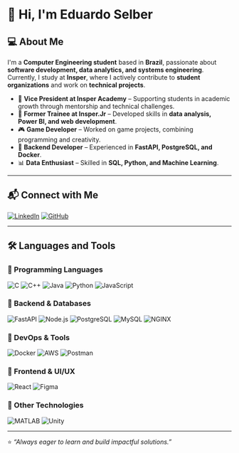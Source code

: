 # 👋 Hi, I'm Eduardo Selber

## 💻 About Me
I'm a **Computer Engineering student** based in **Brazil**, passionate about **software development, data analytics, and systems engineering**. Currently, I study at **Insper**, where I actively contribute to **student organizations** and work on **technical projects**.

- 🚀 **Vice President at Insper Academy** – Supporting students in academic growth through mentorship and technical challenges.
- 🎯 **Former Trainee at Insper.Jr** – Developed skills in **data analysis, Power BI, and web development**.
- 🎮 **Game Developer** – Worked on game projects, combining programming and creativity.
- 🔧 **Backend Developer** – Experienced in **FastAPI, PostgreSQL, and Docker**.
- 📊 **Data Enthusiast** – Skilled in **SQL, Python, and Machine Learning**.

---

## 📬 Connect with Me
[![LinkedIn](https://img.shields.io/badge/LinkedIn-blue?style=for-the-badge&logo=linkedin)](https://www.linkedin.com/in/eduardo-selber-castanho-aa876926a/) 
[![GitHub](https://img.shields.io/badge/GitHub-black?style=for-the-badge&logo=github)](https://github.com/EduardoSelber)

---

## 🛠️ Languages and Tools

### 🔹 Programming Languages
![C](https://img.shields.io/badge/C-00599C?style=for-the-badge&logo=c&logoColor=white)
![C++](https://img.shields.io/badge/C++-00599C?style=for-the-badge&logo=c%2B%2B&logoColor=white)
![Java](https://img.shields.io/badge/Java-007396?style=for-the-badge&logo=java&logoColor=white)
![Python](https://img.shields.io/badge/Python-3776AB?style=for-the-badge&logo=python&logoColor=white)
![JavaScript](https://img.shields.io/badge/JavaScript-F7DF1E?style=for-the-badge&logo=javascript&logoColor=black)

### 🔹 Backend & Databases
![FastAPI](https://img.shields.io/badge/FastAPI-009688?style=for-the-badge&logo=fastapi&logoColor=white)
![Node.js](https://img.shields.io/badge/Node.js-339933?style=for-the-badge&logo=node.js&logoColor=white)
![PostgreSQL](https://img.shields.io/badge/PostgreSQL-336791?style=for-the-badge&logo=postgresql&logoColor=white)
![MySQL](https://img.shields.io/badge/MySQL-4479A1?style=for-the-badge&logo=mysql&logoColor=white)
![NGINX](https://img.shields.io/badge/NGINX-009639?style=for-the-badge&logo=nginx&logoColor=white)

### 🔹 DevOps & Tools
![Docker](https://img.shields.io/badge/Docker-2496ED?style=for-the-badge&logo=docker&logoColor=white)
![AWS](https://img.shields.io/badge/AWS-232F3E?style=for-the-badge&logo=amazon-aws&logoColor=white)
![Postman](https://img.shields.io/badge/Postman-FF6C37?style=for-the-badge&logo=postman&logoColor=white)

### 🔹 Frontend & UI/UX
![React](https://img.shields.io/badge/React-61DAFB?style=for-the-badge&logo=react&logoColor=black)
![Figma](https://img.shields.io/badge/Figma-F24E1E?style=for-the-badge&logo=figma&logoColor=white)

### 🔹 Other Technologies
![MATLAB](https://img.shields.io/badge/MATLAB-0076A8?style=for-the-badge&logo=mathworks&logoColor=white)
![Unity](https://img.shields.io/badge/Unity-000000?style=for-the-badge&logo=unity&logoColor=white)

---

⭐️ _“Always eager to learn and build impactful solutions.”_
